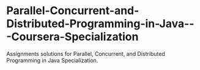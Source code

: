 # Parallel-Concurrent-and-Distributed-Programming-in-Java---Coursera-Specialization
Assignments solutions for Parallel, Concurrent, and Distributed Programming in Java Specialization.
